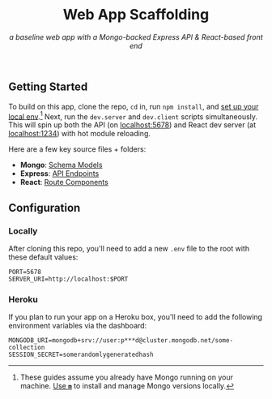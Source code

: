 <br/>
<h1 align=center>Web App Scaffolding</h1>
<p align=center><em>a baseline web app with a Mongo-backed Express API & React-based front end</em></p>
<br/>

Getting Started
---

To build on this app, clone the repo, `cd` in, run `npm install`, and [set up your local env](#configuration).[^mongo] Next, run the `dev.server` and `dev.client` scripts simultaneously. This will spin up both the API (on [localhost:5678][server]) and React dev server (at [localhost:1234][client]) with hot module reloading.

Here are a few key source files + folders:

- **Mongo**: [Schema Models]
- **Express**: [API Endpoints]
- **React**: [Route Components]

Configuration
---

### Locally

After cloning this repo, you'll need to add a new `.env` file to the root with these default values:

```shell
PORT=5678
SERVER_URI=http://localhost:$PORT
```

### Heroku

If you plan to run your app on a Heroku box, you'll need to add the following environment variables via the dashboard:

```shell
MONGODB_URI=mongodb+srv://user:p***d@cluster.mongodb.net/some-collection
SESSION_SECRET=somerandomlygeneratedhash
```


[client]: http://localhost:1234 "Local React Dev Server"
[server]: http://localhost:5678/api/pages "Local Express API Server"

[Route Components]: https://github.com/rafegoldberg/web-app-template/tree/main/src/client/routes "~/src/client/routes/"
[Schema Models]: https://github.com/rafegoldberg/web-app-template/tree/main/src/db/models "~/src/db/models/"
[API Endpoints]: https://github.com/rafegoldberg/web-app-template/tree/main/src/server/api "~/src/server/api/"

[m]: https://www.npmjs.com/package/m "m—MongoDB Version Manager"


[^mongo]: These guides assume you already have Mongo running on your machine. [Use **`m`**][m] to install and manage Mongo versions locally.
